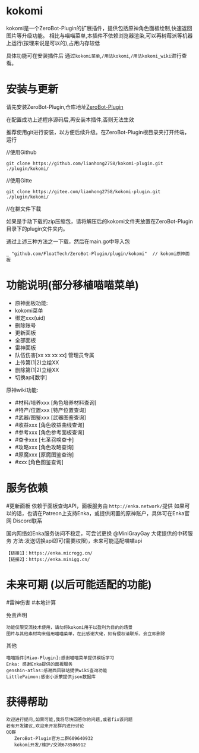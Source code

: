 # kokomi

kokomi是一个ZeroBot-Plugin的扩展插件，提供包括原神角色面板绘制,快速返回图片等升级功能。
相比与喵喵菜单,本插件不依赖浏览器渲染,可以再树莓派等机器上运行(按理来说是可以的),占用内存较低

具体功能可在安装插件后 通过`kokomi菜单`,`/用法kokomi`,`/用法kokomi_wiki`进行查看。
# 安装与更新

请先安装ZeroBot-Plugin,仓库地址[ZeroBot-Plugin](https://github.com/FloatTech/ZeroBot-Plugin)

在配置成功上述程序源码后,再安装本插件,否则无法生效


推荐使用git进行安装，以方便后续升级。在ZeroBot-Plugin根目录夹打开终端，运行

//使用Github

    git clone https://github.com/lianhong2758/kokomi-plugin.git ./plugin/kokomi/
    
//使用Gitte

    git clone https://gitee.com/lianhong2758/kokomi-plugin.git ./plugin/kokomi/

//在群文件下载

如果是手动下载的zip压缩包，请将解压后的kokomi文件夹放置在ZeroBot-Plugin目录下的plugin文件夹内。

通过上述三种方法之一下载，然后在main.go中导入包

    _ "github.com/FloatTech/ZeroBot-Plugin/plugin/kokomi"  // kokomi原神面板

# 功能说明(部分移植喵喵菜单)
- 原神面板功能:
- kokomi菜单
- 绑定xxx(uid)
- 删除账号
- 更新面板
- 全部面板
- 雷神面板
- 队伍伤害[xx xx xx xx]
管理员专属
- 上传第(1|2)立绘XX
- 删除第(1|2)立绘XX
- 切换api[数字]

原神wiki功能:
- #材料/培养xxx [角色培养材料查询]
- #特产/位置xxx [特产位置查询] 
- #武器/图鉴xxx [武器图鉴查询]
- #收益xxx [角色收益曲线查询]
- #参考xxx [角色参考面板查询]
- #查卡xxx [七圣召唤查卡]
- #攻略xxx [角色攻略查询]
- #原魔xxx [原魔图鉴查询]
- #xxx [角色图鉴查询]

# 服务依赖

#更新面板 依赖于面板查询API，面板服务由 `http://enka.network/`提供
如果可以的话，也请在Patreon上支持Enka，或提供闲置的原神账户，具体可在Enka官网 Discord联系

国内网络如Enka服务访问不稳定，可尝试更换 @MiniGrayGay 大佬提供的中转服务
方法:发送切换api即可(需要权限)，未来可能适配喵喵api

    【链接1】：https://enka.microgg.cn/
    【链接2】：https://enka.minigg.cn/
# 未来可期 (以后可能适配的功能)
#雷神伤害
#本地计算

免责声明

    功能仅限交流技术使用，请勿将kokomi用于以盈利为目的的场景
    图片与其他素材均来借用喵喵菜单，在此感谢大佬，如有侵权请联系，会立即删除

其他

    喵喵插件[Miao-Plugin]:感谢喵喵菜单提供模板学习
    Enka: 感谢Enka提供的面板服务
    genshin-atlas:感谢西风驿站提供wiki查询功能
    LittlePaimon:感谢小派蒙提供json数据库
    
# 获得帮助
    欢迎进行提问,如果可能,我将尽快回答你的问题,或者fix该问题
    若有开发建议,欢迎来开发群内进行讨论
    QQ群
       ZeroBot-Plugin官方二群609640932
       kokomi开发/维护/交流678586912
